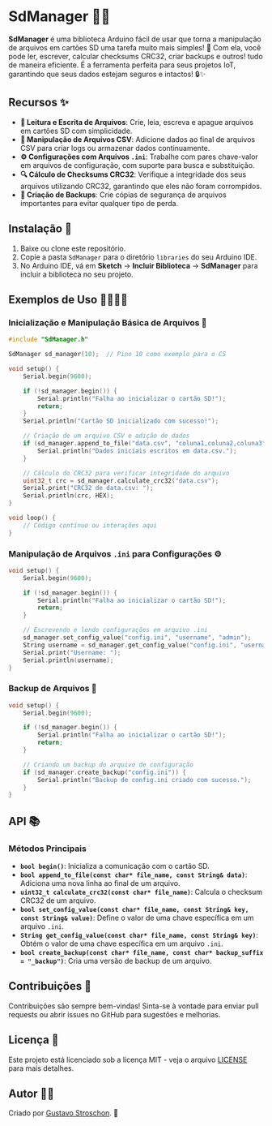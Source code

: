 # SdManager 📂💾

**SdManager** é uma biblioteca Arduino fácil de usar que torna a manipulação de arquivos em cartões SD uma tarefa muito mais simples! 🎉 Com ela, você pode ler, escrever, calcular checksums CRC32, criar backups e outros! tudo de maneira eficiente. É a ferramenta perfeita para seus projetos IoT, garantindo que seus dados estejam seguros e intactos! 🔒✨

## Recursos ✨

- **📄 Leitura e Escrita de Arquivos**: Crie, leia, escreva e apague arquivos em cartões SD com simplicidade.
- **📝 Manipulação de Arquivos CSV**: Adicione dados ao final de arquivos CSV para criar logs ou armazenar dados continuamente.
- **⚙️ Configurações com Arquivos `.ini`**: Trabalhe com pares chave-valor em arquivos de configuração, com suporte para busca e substituição.
- **🔍 Cálculo de Checksums CRC32**: Verifique a integridade dos seus arquivos utilizando CRC32, garantindo que eles não foram corrompidos.
- **💾 Criação de Backups**: Crie cópias de segurança de arquivos importantes para evitar qualquer tipo de perda.

## Instalação 🚀

1. Baixe ou clone este repositório.
2. Copie a pasta `SdManager` para o diretório `libraries` do seu Arduino IDE.
3. No Arduino IDE, vá em **Sketch** -> **Incluir Biblioteca** -> **SdManager** para incluir a biblioteca no seu projeto.

## Exemplos de Uso 👨‍💻👩‍💻

### Inicialização e Manipulação Básica de Arquivos 📂

```cpp
#include "SdManager.h"

SdManager sd_manager(10);  // Pino 10 como exemplo para o CS

void setup() {
    Serial.begin(9600);

    if (!sd_manager.begin()) {
        Serial.println("Falha ao inicializar o cartão SD!");
        return;
    }
    Serial.println("Cartão SD inicializado com sucesso!");

    // Criação de um arquivo CSV e adição de dados
    if (sd_manager.append_to_file("data.csv", "coluna1,coluna2,coluna3")) {
        Serial.println("Dados iniciais escritos em data.csv.");
    }

    // Cálculo do CRC32 para verificar integridade do arquivo
    uint32_t crc = sd_manager.calculate_crc32("data.csv");
    Serial.print("CRC32 de data.csv: ");
    Serial.println(crc, HEX);
}

void loop() {
    // Código contínuo ou interações aqui
}
```

### Manipulação de Arquivos `.ini` para Configurações ⚙️

```cpp
void setup() {
    Serial.begin(9600);

    if (!sd_manager.begin()) {
        Serial.println("Falha ao inicializar o cartão SD!");
        return;
    }

    // Escrevendo e lendo configurações em arquivo .ini
    sd_manager.set_config_value("config.ini", "username", "admin");
    String username = sd_manager.get_config_value("config.ini", "username");
    Serial.print("Username: ");
    Serial.println(username);
}
```

### Backup de Arquivos 💾

```cpp
void setup() {
    Serial.begin(9600);

    if (!sd_manager.begin()) {
        Serial.println("Falha ao inicializar o cartão SD!");
        return;
    }

    // Criando um backup do arquivo de configuração
    if (sd_manager.create_backup("config.ini")) {
        Serial.println("Backup de config.ini criado com sucesso.");
    }
}
```

## API 📚

### Métodos Principais

- **`bool begin()`**: Inicializa a comunicação com o cartão SD.
- **`bool append_to_file(const char* file_name, const String& data)`**: Adiciona uma nova linha ao final de um arquivo.
- **`uint32_t calculate_crc32(const char* file_name)`**: Calcula o checksum CRC32 de um arquivo.
- **`bool set_config_value(const char* file_name, const String& key, const String& value)`**: Define o valor de uma chave específica em um arquivo `.ini`.
- **`String get_config_value(const char* file_name, const String& key)`**: Obtém o valor de uma chave específica em um arquivo `.ini`.
- **`bool create_backup(const char* file_name, const char* backup_suffix = "_backup")`**: Cria uma versão de backup de um arquivo.

## Contribuições 🤝

Contribuições são sempre bem-vindas! Sinta-se à vontade para enviar pull requests ou abrir issues no GitHub para sugestões e melhorias.

## Licença 📜

Este projeto está licenciado sob a licença MIT - veja o arquivo [LICENSE](LICENSE) para mais detalhes.

## Autor 👨‍💻

Criado por [Gustavo Stroschon](https://github.com/gustavors1608). 🚀
